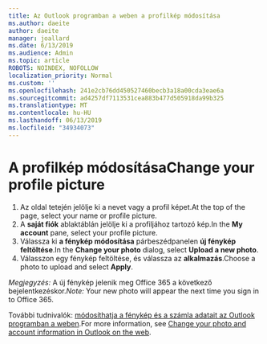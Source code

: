 ```yaml
---
title: Az Outlook programban a weben a profilkép módosítása
ms.author: daeite
author: daeite
manager: joallard
ms.date: 6/13/2019
ms.audience: Admin
ms.topic: article
ROBOTS: NOINDEX, NOFOLLOW
localization_priority: Normal
ms.custom: ''
ms.openlocfilehash: 241e2cb76dd450527460becb3a18a00cda3eae6a
ms.sourcegitcommit: ad4257df7113531cea883b477d505918da99b325
ms.translationtype: MT
ms.contentlocale: hu-HU
ms.lasthandoff: 06/13/2019
ms.locfileid: "34934073"
---
```

# <a name="change-your-profile-picture"></a><span data-ttu-id="7668c-102">A profilkép módosítása</span><span class="sxs-lookup"><span data-stu-id="7668c-102">Change your profile picture</span></span>

1. <span data-ttu-id="7668c-103">Az oldal tetején jelölje ki a nevet vagy a profil képet.</span><span class="sxs-lookup"><span data-stu-id="7668c-103">At the top of the page, select your name or profile picture.</span></span>
1. <span data-ttu-id="7668c-104">A **saját fiók** ablaktáblán jelölje ki a profiljához tartozó kép.</span><span class="sxs-lookup"><span data-stu-id="7668c-104">In the **My account** pane, select your profile picture.</span></span>
1. <span data-ttu-id="7668c-105">Válassza ki **a fénykép módosítása** párbeszédpanelen **új fénykép feltöltése**.</span><span class="sxs-lookup"><span data-stu-id="7668c-105">In the **Change your photo** dialog, select **Upload a new photo**.</span></span>
1. <span data-ttu-id="7668c-106">Válasszon egy fénykép feltöltése, és válassza az **alkalmazás**.</span><span class="sxs-lookup"><span data-stu-id="7668c-106">Choose a photo to upload and select **Apply**.</span></span>

<span data-ttu-id="7668c-107">*Megjegyzés:* A új fénykép jelenik meg Office 365 a következő bejelentkezéskor.</span><span class="sxs-lookup"><span data-stu-id="7668c-107">*Note:* Your new photo will appear the next time you sign in to Office 365.</span></span>

<span data-ttu-id="7668c-108">További tudnivalók: [módosíthatja a fénykép és a számla adatait az Outlook programban a weben](https://support.office.com/article/b2dbb289-851d-4bed-93c3-3e136f5659ec).</span><span class="sxs-lookup"><span data-stu-id="7668c-108">For more information, see [Change your photo and account information in Outlook on the web](https://support.office.com/article/b2dbb289-851d-4bed-93c3-3e136f5659ec).</span></span>